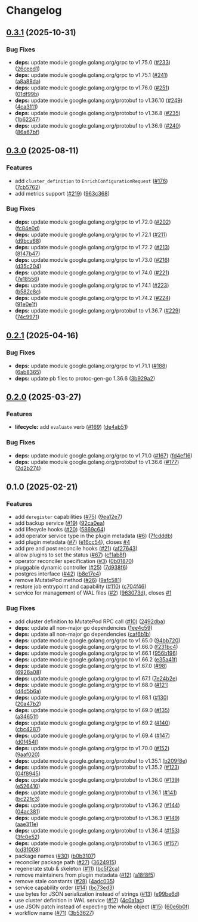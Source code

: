 # Changelog

## [0.3.1](https://github.com/cloudnative-pg/cnpg-i/compare/v0.3.0...v0.3.1) (2025-10-31)


### Bug Fixes

* **deps:** update module google.golang.org/grpc to v1.75.0 ([#233](https://github.com/cloudnative-pg/cnpg-i/issues/233)) ([26ceed1](https://github.com/cloudnative-pg/cnpg-i/commit/26ceed1c2dd59b98e38c1eaa3a0cacdee5630bbc))
* **deps:** update module google.golang.org/grpc to v1.75.1 ([#241](https://github.com/cloudnative-pg/cnpg-i/issues/241)) ([a8a88da](https://github.com/cloudnative-pg/cnpg-i/commit/a8a88dab58f18d71729e2a0f404a8f8b8309d81b))
* **deps:** update module google.golang.org/grpc to v1.76.0 ([#251](https://github.com/cloudnative-pg/cnpg-i/issues/251)) ([01df99b](https://github.com/cloudnative-pg/cnpg-i/commit/01df99bd9bd7160143661a863f8df2fe5f48b4b1))
* **deps:** update module google.golang.org/protobuf to v1.36.10 ([#249](https://github.com/cloudnative-pg/cnpg-i/issues/249)) ([4ca3111](https://github.com/cloudnative-pg/cnpg-i/commit/4ca3111c150e4b5ebbfaced5e3274426eb6674d3))
* **deps:** update module google.golang.org/protobuf to v1.36.8 ([#235](https://github.com/cloudnative-pg/cnpg-i/issues/235)) ([1b62247](https://github.com/cloudnative-pg/cnpg-i/commit/1b62247a597aca0acad36814bde16c701f05c736))
* **deps:** update module google.golang.org/protobuf to v1.36.9 ([#240](https://github.com/cloudnative-pg/cnpg-i/issues/240)) ([86a67bf](https://github.com/cloudnative-pg/cnpg-i/commit/86a67bfe9b1d57e9af54a973d6899fe4544f74f1))

## [0.3.0](https://github.com/cloudnative-pg/cnpg-i/compare/v0.2.1...v0.3.0) (2025-08-11)


### Features

* add `cluster_definition` to `EnrichConfigurationRequest` ([#176](https://github.com/cloudnative-pg/cnpg-i/issues/176)) ([7cb5762](https://github.com/cloudnative-pg/cnpg-i/commit/7cb57628933b75045443de5850e7c470aef2a66c))
* add metrics support ([#219](https://github.com/cloudnative-pg/cnpg-i/issues/219)) ([963c368](https://github.com/cloudnative-pg/cnpg-i/commit/963c368523c25d2e4043609ecc2d9076a8d422c2))


### Bug Fixes

* **deps:** update module google.golang.org/grpc to v1.72.0 ([#202](https://github.com/cloudnative-pg/cnpg-i/issues/202)) ([fc84e0d](https://github.com/cloudnative-pg/cnpg-i/commit/fc84e0dee4f3459194f4f7bfd608364c5345ac89))
* **deps:** update module google.golang.org/grpc to v1.72.1 ([#211](https://github.com/cloudnative-pg/cnpg-i/issues/211)) ([d9bca68](https://github.com/cloudnative-pg/cnpg-i/commit/d9bca684bda3da86d4d82921f4fac45ffa5ba740))
* **deps:** update module google.golang.org/grpc to v1.72.2 ([#213](https://github.com/cloudnative-pg/cnpg-i/issues/213)) ([8147b47](https://github.com/cloudnative-pg/cnpg-i/commit/8147b4701a09ec3af04cfc397cd7d7d6142b17f5))
* **deps:** update module google.golang.org/grpc to v1.73.0 ([#216](https://github.com/cloudnative-pg/cnpg-i/issues/216)) ([d35c204](https://github.com/cloudnative-pg/cnpg-i/commit/d35c20496e1dd2948ba00fd49a6264b5934a36d9))
* **deps:** update module google.golang.org/grpc to v1.74.0 ([#221](https://github.com/cloudnative-pg/cnpg-i/issues/221)) ([7e18556](https://github.com/cloudnative-pg/cnpg-i/commit/7e1855607c8e8604cc34e538845d0cba75fdeff4))
* **deps:** update module google.golang.org/grpc to v1.74.1 ([#223](https://github.com/cloudnative-pg/cnpg-i/issues/223)) ([b582c8c](https://github.com/cloudnative-pg/cnpg-i/commit/b582c8c00fd867a4f022124503c36bf56fc3407b))
* **deps:** update module google.golang.org/grpc to v1.74.2 ([#224](https://github.com/cloudnative-pg/cnpg-i/issues/224)) ([91e0e1f](https://github.com/cloudnative-pg/cnpg-i/commit/91e0e1ff26be4bde2e7dc9d9e1cd0b7828c01e2c))
* **deps:** update module google.golang.org/protobuf to v1.36.7 ([#229](https://github.com/cloudnative-pg/cnpg-i/issues/229)) ([74c9971](https://github.com/cloudnative-pg/cnpg-i/commit/74c9971fdb0cfe77f78f3eb3d2254bc5139d4679))

## [0.2.1](https://github.com/cloudnative-pg/cnpg-i/compare/v0.2.0...v0.2.1) (2025-04-16)


### Bug Fixes

* **deps:** update module google.golang.org/grpc to v1.71.1 ([#188](https://github.com/cloudnative-pg/cnpg-i/issues/188)) ([6ab8365](https://github.com/cloudnative-pg/cnpg-i/commit/6ab8365bfe7d78acd8109870985e1c386b850492))
* **deps:** update pb files to protoc-gen-go 1.36.6 ([3b929a2](https://github.com/cloudnative-pg/cnpg-i/commit/3b929a277e8c924d0dd958b1d28bf96009d5c86d))

## [0.2.0](https://github.com/cloudnative-pg/cnpg-i/compare/v0.1.0...v0.2.0) (2025-03-27)


### Features

* **lifecycle:** add `evaluate` verb ([#169](https://github.com/cloudnative-pg/cnpg-i/issues/169)) ([de4ab51](https://github.com/cloudnative-pg/cnpg-i/commit/de4ab51537cbea0920aaf8b527a71bfba8ef12c0))


### Bug Fixes

* **deps:** update module google.golang.org/grpc to v1.71.0 ([#167](https://github.com/cloudnative-pg/cnpg-i/issues/167)) ([fd4ef16](https://github.com/cloudnative-pg/cnpg-i/commit/fd4ef16869dd864e8db48a7dbdde992fb05c8041))
* **deps:** update module google.golang.org/protobuf to v1.36.6 ([#177](https://github.com/cloudnative-pg/cnpg-i/issues/177)) ([2d2b274](https://github.com/cloudnative-pg/cnpg-i/commit/2d2b27435b6f26ece85f8ed6d2c7acba9c0f0fd9))

## 0.1.0 (2025-02-21)


### Features

* add `deregister` capabilities ([#75](https://github.com/cloudnative-pg/cnpg-i/issues/75)) ([9ea12e7](https://github.com/cloudnative-pg/cnpg-i/commit/9ea12e76a6ee41bc625cd81d9e66517b092299aa))
* add backup service ([#19](https://github.com/cloudnative-pg/cnpg-i/issues/19)) ([92ca0ea](https://github.com/cloudnative-pg/cnpg-i/commit/92ca0eaa10ad0dc88b7458b56331092453e9035f))
* add lifecycle hooks ([#20](https://github.com/cloudnative-pg/cnpg-i/issues/20)) ([5869c64](https://github.com/cloudnative-pg/cnpg-i/commit/5869c644788b8d4d3de0b5305bd0fc3c7f1be17b))
* add operator service type in the plugin metadata ([#6](https://github.com/cloudnative-pg/cnpg-i/issues/6)) ([7fcdddb](https://github.com/cloudnative-pg/cnpg-i/commit/7fcdddbaf7f46c89affcf3871ddd9fb51e691adc))
* add plugin metadata ([#7](https://github.com/cloudnative-pg/cnpg-i/issues/7)) ([e16cc54](https://github.com/cloudnative-pg/cnpg-i/commit/e16cc543b9bb875b02d10b4cfa015ebd3050ea22)), closes [#4](https://github.com/cloudnative-pg/cnpg-i/issues/4)
* add pre and post reconcile hooks ([#21](https://github.com/cloudnative-pg/cnpg-i/issues/21)) ([af27643](https://github.com/cloudnative-pg/cnpg-i/commit/af2764325710cd98881e211810d2a01f61b62d43))
* allow plugins to set the status ([#67](https://github.com/cloudnative-pg/cnpg-i/issues/67)) ([cf1ab8f](https://github.com/cloudnative-pg/cnpg-i/commit/cf1ab8fab2a05e7e28cb7ff1aa575a447d9e6634))
* operator reconciler specification ([#3](https://github.com/cloudnative-pg/cnpg-i/issues/3)) ([0b01870](https://github.com/cloudnative-pg/cnpg-i/commit/0b018708a768a8f4d59e99716a782e44cceb7ff2))
* pluggable dynamic controller ([#25](https://github.com/cloudnative-pg/cnpg-i/issues/25)) ([7d938f6](https://github.com/cloudnative-pg/cnpg-i/commit/7d938f60f998af1d336a669a2497d1cf68b9d582))
* postgres interface ([#42](https://github.com/cloudnative-pg/cnpg-i/issues/42)) ([b8e17e4](https://github.com/cloudnative-pg/cnpg-i/commit/b8e17e42e05c1dc5b640a1bbf2466b1fc193d267))
* remove MutatePod method ([#26](https://github.com/cloudnative-pg/cnpg-i/issues/26)) ([9afc581](https://github.com/cloudnative-pg/cnpg-i/commit/9afc58113460f207ca4fb83b6ba875caef1abb64))
* restore job entrypoint and capability ([#110](https://github.com/cloudnative-pg/cnpg-i/issues/110)) ([c704f46](https://github.com/cloudnative-pg/cnpg-i/commit/c704f46c20e0f2d2b4c1c1673ce55b25a7b972f9))
* service for management of WAL files ([#2](https://github.com/cloudnative-pg/cnpg-i/issues/2)) ([963073d](https://github.com/cloudnative-pg/cnpg-i/commit/963073d61df217fd6c2cd9f4ca77b4a57e623c04)), closes [#1](https://github.com/cloudnative-pg/cnpg-i/issues/1)


### Bug Fixes

* add cluster definition to MutatePod RPC call ([#10](https://github.com/cloudnative-pg/cnpg-i/issues/10)) ([2492dba](https://github.com/cloudnative-pg/cnpg-i/commit/2492dba8ebbd98f1da02a9e59d05e5a76beac8e6))
* **deps:** update all non-major go dependencies ([1ee4c59](https://github.com/cloudnative-pg/cnpg-i/commit/1ee4c59422aa56005b2c3f9394fc817c76275511))
* **deps:** update all non-major go dependencies ([caf6b1b](https://github.com/cloudnative-pg/cnpg-i/commit/caf6b1b23daa7a733ad2a6c321ab097660bbdd94))
* **deps:** update module google.golang.org/grpc to v1.65.0 ([94bb720](https://github.com/cloudnative-pg/cnpg-i/commit/94bb720bd7a555d5176f66f2793d1b562b550ca0))
* **deps:** update module google.golang.org/grpc to v1.66.0 ([f231bc4](https://github.com/cloudnative-pg/cnpg-i/commit/f231bc4189df9dcf604320b59cc34e9d553a7ec1))
* **deps:** update module google.golang.org/grpc to v1.66.1 ([956b196](https://github.com/cloudnative-pg/cnpg-i/commit/956b196c4d303a2a6ee13581de35c5617cd8ec92))
* **deps:** update module google.golang.org/grpc to v1.66.2 ([e35a41f](https://github.com/cloudnative-pg/cnpg-i/commit/e35a41f25a3cbf4e0d878fa14eb52015c3cd7915))
* **deps:** update module google.golang.org/grpc to v1.67.0 ([#98](https://github.com/cloudnative-pg/cnpg-i/issues/98)) ([6926a08](https://github.com/cloudnative-pg/cnpg-i/commit/6926a08b23857be1c9b6e125fb9d83758566472c))
* **deps:** update module google.golang.org/grpc to v1.67.1 ([7e24b2e](https://github.com/cloudnative-pg/cnpg-i/commit/7e24b2eccd507275f994b458189843d6d52a0f4c))
* **deps:** update module google.golang.org/grpc to v1.68.0 ([#121](https://github.com/cloudnative-pg/cnpg-i/issues/121)) ([d4d5b6a](https://github.com/cloudnative-pg/cnpg-i/commit/d4d5b6a7d6eda0028b087ade2cbd24c7c7c72adb))
* **deps:** update module google.golang.org/grpc to v1.68.1 ([#130](https://github.com/cloudnative-pg/cnpg-i/issues/130)) ([20a47b2](https://github.com/cloudnative-pg/cnpg-i/commit/20a47b2d919b1bfaf9f759a4d6d7e857fd6ab960))
* **deps:** update module google.golang.org/grpc to v1.69.0 ([#135](https://github.com/cloudnative-pg/cnpg-i/issues/135)) ([a34651f](https://github.com/cloudnative-pg/cnpg-i/commit/a34651fddaa6902c95f4cdc33841eae67cb9b55f))
* **deps:** update module google.golang.org/grpc to v1.69.2 ([#140](https://github.com/cloudnative-pg/cnpg-i/issues/140)) ([cbc4287](https://github.com/cloudnative-pg/cnpg-i/commit/cbc4287931eec44707a228028ead90ac53d9a989))
* **deps:** update module google.golang.org/grpc to v1.69.4 ([#147](https://github.com/cloudnative-pg/cnpg-i/issues/147)) ([d0f454f](https://github.com/cloudnative-pg/cnpg-i/commit/d0f454f240a215a7b4cc88476f1f3e664e827985))
* **deps:** update module google.golang.org/grpc to v1.70.0 ([#152](https://github.com/cloudnative-pg/cnpg-i/issues/152)) ([9aaf020](https://github.com/cloudnative-pg/cnpg-i/commit/9aaf020a9efe6b1d17325bbd5eabc735c85d553b))
* **deps:** update module google.golang.org/protobuf to v1.35.1 ([b209f8e](https://github.com/cloudnative-pg/cnpg-i/commit/b209f8e465716379308371ae5b48371159a50a97))
* **deps:** update module google.golang.org/protobuf to v1.35.2 ([#123](https://github.com/cloudnative-pg/cnpg-i/issues/123)) ([04f8945](https://github.com/cloudnative-pg/cnpg-i/commit/04f894529500f5721c10067a8e4459186a6a9110))
* **deps:** update module google.golang.org/protobuf to v1.36.0 ([#139](https://github.com/cloudnative-pg/cnpg-i/issues/139)) ([e526410](https://github.com/cloudnative-pg/cnpg-i/commit/e52641093a69541bafd197cc73f795c6308817c5))
* **deps:** update module google.golang.org/protobuf to v1.36.1 ([#141](https://github.com/cloudnative-pg/cnpg-i/issues/141)) ([bc221c3](https://github.com/cloudnative-pg/cnpg-i/commit/bc221c3954e3e4e7147a92c03809381364fc66ab))
* **deps:** update module google.golang.org/protobuf to v1.36.2 ([#144](https://github.com/cloudnative-pg/cnpg-i/issues/144)) ([04ac381](https://github.com/cloudnative-pg/cnpg-i/commit/04ac38195f85918a9d1ab38154e0ba5878249c4f))
* **deps:** update module google.golang.org/protobuf to v1.36.3 ([#149](https://github.com/cloudnative-pg/cnpg-i/issues/149)) ([aae311e](https://github.com/cloudnative-pg/cnpg-i/commit/aae311e780156d93553fcbaa66c59b50852abc4a))
* **deps:** update module google.golang.org/protobuf to v1.36.4 ([#153](https://github.com/cloudnative-pg/cnpg-i/issues/153)) ([3fc0e52](https://github.com/cloudnative-pg/cnpg-i/commit/3fc0e5299ed3f42acbf7ffb3c41c9f47b77064f5))
* **deps:** update module google.golang.org/protobuf to v1.36.5 ([#157](https://github.com/cloudnative-pg/cnpg-i/issues/157)) ([cd31008](https://github.com/cloudnative-pg/cnpg-i/commit/cd310088baa9401323d8af4dee9cf694eb4a8e8c))
* package names ([#30](https://github.com/cloudnative-pg/cnpg-i/issues/30)) ([b0b3107](https://github.com/cloudnative-pg/cnpg-i/commit/b0b310788fa1c097e139e31d661f124be91b94b7))
* reconciler package path ([#27](https://github.com/cloudnative-pg/cnpg-i/issues/27)) ([3624915](https://github.com/cloudnative-pg/cnpg-i/commit/362491594dde7a5360b24a0fd14c7e02715cab09))
* regenerate stub & skeleton ([#11](https://github.com/cloudnative-pg/cnpg-i/issues/11)) ([bc5f2ca](https://github.com/cloudnative-pg/cnpg-i/commit/bc5f2cab5e5949cc4e6dd0d2200613aea7330f20))
* remove maintainers from plugin metadata ([#12](https://github.com/cloudnative-pg/cnpg-i/issues/12)) ([a18f8f5](https://github.com/cloudnative-pg/cnpg-i/commit/a18f8f50cf36d1928a5d41ebeba192228cf6d2ea))
* remove stale constants ([#28](https://github.com/cloudnative-pg/cnpg-i/issues/28)) ([4adc035](https://github.com/cloudnative-pg/cnpg-i/commit/4adc03536d626577c919718d7d02bef89fbe366a))
* service capability order ([#14](https://github.com/cloudnative-pg/cnpg-i/issues/14)) ([bc73ed3](https://github.com/cloudnative-pg/cnpg-i/commit/bc73ed38c383c5e2b90c95ccb67a724e8354d5e7))
* use bytes for JSON serialization instead of strings ([#13](https://github.com/cloudnative-pg/cnpg-i/issues/13)) ([e99be6d](https://github.com/cloudnative-pg/cnpg-i/commit/e99be6d0cb8e89ded72d3ee80eacb5187b9996dd))
* use cluster definition in WAL service ([#17](https://github.com/cloudnative-pg/cnpg-i/issues/17)) ([4c0a1ac](https://github.com/cloudnative-pg/cnpg-i/commit/4c0a1ac46426d1c848d42f9f70b03cb1e07d5e22))
* use JSON patch instead of expecting the whole object ([#15](https://github.com/cloudnative-pg/cnpg-i/issues/15)) ([60e6b0f](https://github.com/cloudnative-pg/cnpg-i/commit/60e6b0f90cb4261817391d0c81e5f42685ff20da))
* workflow name ([#71](https://github.com/cloudnative-pg/cnpg-i/issues/71)) ([3b53627](https://github.com/cloudnative-pg/cnpg-i/commit/3b53627724590185381246c0e256ecf1de55c99d))

